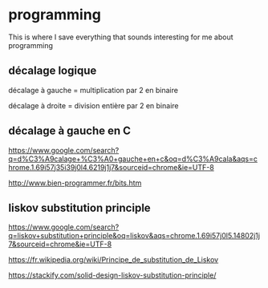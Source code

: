 # programming
This is where I save everything that sounds interesting for me about programming

## décalage logique

décalage à gauche = multiplication par 2 en binaire

décalage à droite = division entière par 2 en binaire

## décalage à gauche en C

https://www.google.com/search?q=d%C3%A9calage+%C3%A0+gauche+en+c&oq=d%C3%A9cala&aqs=chrome.1.69i57j35i39j0l4.6219j1j7&sourceid=chrome&ie=UTF-8

http://www.bien-programmer.fr/bits.htm



## liskov substitution principle

https://www.google.com/search?q=liskov+substitution+principle&oq=liskov&aqs=chrome.1.69i57j0l5.14802j1j7&sourceid=chrome&ie=UTF-8

https://fr.wikipedia.org/wiki/Principe_de_substitution_de_Liskov

https://stackify.com/solid-design-liskov-substitution-principle/




